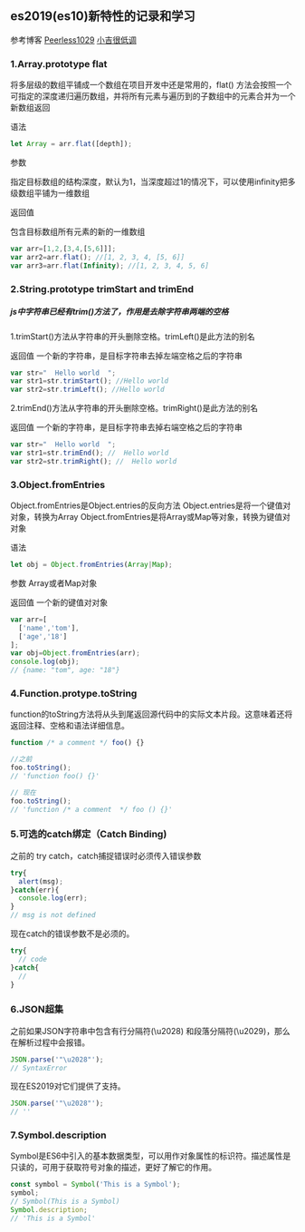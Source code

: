 ## es2019(es10)新特性的记录和学习

参考博客 
[Peerless1029](https://www.cnblogs.com/peerless1029/p/11730019.html)
[小吉很低调](https://www.jianshu.com/p/fc43865811d5)
<!-- [点击这里](https://www.cnblogs.com/peerless1029/p/11730019.html)
[点击这里](https://www.cnblogs.com/peerless1029/p/11730019.html) -->

### 1.Array.prototype flat
将多层级的数组平铺成一个数组在项目开发中还是常用的，flat() 方法会按照一个可指定的深度递归遍历数组，并将所有元素与遍历到的子数组中的元素合并为一个新数组返回

语法
```js
let Array = arr.flat([depth]);
```
参数

指定目标数组的结构深度，默认为1，当深度超过1的情况下，可以使用infinity把多级数组平铺为一维数组

返回值

包含目标数组所有元素的新的一维数组
```js
var arr=[1,2,[3,4,[5,6]]];
var arr2=arr.flat(); //[1, 2, 3, 4, [5, 6]]
var arr3=arr.flat(Infinity); //[1, 2, 3, 4, 5, 6] 
```
### 2.String.prototype trimStart and trimEnd
##### js中字符串已经有trim()方法了，作用是去除字符串两端的空格

1.trimStart()方法从字符串的开头删除空格。trimLeft()是此方法的别名

返回值
一个新的字符串，是目标字符串去掉左端空格之后的字符串
```js
var str="  Hello world  ";
var str1=str.trimStart(); //Hello world   
var str2=str.trimLeft(); //Hello world 
```
2.trimEnd()方法从字符串的开头删除空格。trimRight()是此方法的别名

返回值
一个新的字符串，是目标字符串去掉右端空格之后的字符串
```js
var str="  Hello world  ";
var str1=str.trimEnd(); //  Hello world   
var str2=str.trimRight(); //  Hello world
```
### 3.Object.fromEntries

Object.fromEntries是Object.entries的反向方法
Object.entries是将一个键值对对象，转换为Array
Object.fromEntries是将Array或Map等对象，转换为键值对对象

语法
```js
let obj = Object.fromEntries(Array|Map);
```
参数
Array或者Map对象

返回值
一个新的键值对对象
```js
var arr=[
  ['name','tom'],
  ['age','18']
];
var obj=Object.fromEntries(arr);
console.log(obj);
// {name: "tom", age: "18"}
```
### 4.Function.protype.toString
function的toString方法将从头到尾返回源代码中的实际文本片段。这意味着还将返回注释、空格和语法详细信息。
```js
function /* a comment */ foo() {}

//之前
foo.toString();
// 'function foo() {}'

// 现在
foo.toString();
// 'function /* a comment  */ foo () {}'​
```
### 5.可选的catch绑定（Catch Binding)
之前的 try catch，catch捕捉错误时必须传入错误参数
```js
try{
  alert(msg);
}catch(err){
  console.log(err);
}
// msg is not defined
```
现在catch的错误参数不是必须的。
```js
try{
  // code
}catch{
  //
}
```
### 6.JSON超集
之前如果JSON字符串中包含有行分隔符(\u2028) 和段落分隔符(\u2029)，那么在解析过程中会报错。
```js
JSON.parse('"\u2028"');
// SyntaxError
```
现在ES2019对它们提供了支持。
```js
JSON.parse('"\u2028"');
// ''
```
### 7.Symbol.description
Symbol是ES6中引入的基本数据类型，可以用作对象属性的标识符。描述属性是只读的，可用于获取符号对象的描述，更好了解它的作用。
```js
const symbol = Symbol('This is a Symbol');
symbol;
// Symbol(This is a Symbol)
Symbol.description;
// 'This is a Symbol'
```